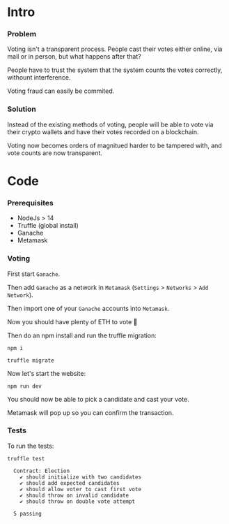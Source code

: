 # Intro

### Problem

Voting isn't a transparent process. People cast their votes either online, via mail or in person, but what happens after that?

People have to trust the system that the system counts the votes correctly, withount interference.

Voting fraud can easily be commited.

### Solution

Instead of the existing methods of voting, people will be able to vote via their crypto wallets and have their votes recorded on a blockchain.

Voting now becomes orders of magnitued harder to be tampered with, and vote counts are now transparent.

# Code

### Prerequisites

- NodeJs > 14
- Truffle (global install)
- Ganache
- Metamask

### Voting

First start `Ganache`.

Then add `Ganache` as a network in `Metamask` (`Settings` > `Networks` > `Add Network`).

Then import one of your `Ganache` accounts into `Metamask`.

Now you should have plenty of ETH to vote 🙂

Then do an npm install and run the truffle migration:

```shell
npm i

truffle migrate
```

Now let's start the website:

```shell
npm run dev
```

You should now be able to pick a candidate and cast your vote.

Metamask will pop up so you can confirm the transaction.

### Tests

To run the tests:
```shell
truffle test

  Contract: Election
    ✔ should initialize with two candidates
    ✔ should add expected candidates
    ✔ should allow voter to cast first vote
    ✔ should throw on invalid candidate
    ✔ should throw on double vote attempt

  5 passing
```